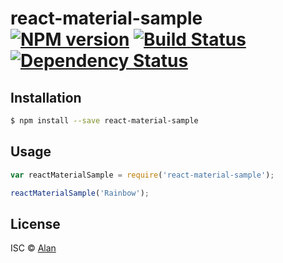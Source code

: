 # react-material-sample [![NPM version][npm-image]][npm-url] [![Build Status][travis-image]][travis-url] [![Dependency Status][daviddm-image]][daviddm-url]
> 

## Installation

```sh
$ npm install --save react-material-sample
```

## Usage

```js
var reactMaterialSample = require('react-material-sample');

reactMaterialSample('Rainbow');
```
## License

ISC © [Alan]()


[npm-image]: https://badge.fury.io/js/react-material-sample.svg
[npm-url]: https://npmjs.org/package/react-material-sample
[travis-image]: https://travis-ci.org//react-material-sample.svg?branch=master
[travis-url]: https://travis-ci.org//react-material-sample
[daviddm-image]: https://david-dm.org//react-material-sample.svg?theme=shields.io
[daviddm-url]: https://david-dm.org//react-material-sample
